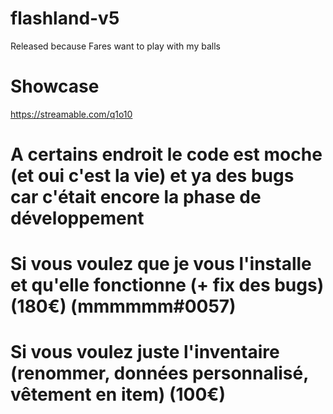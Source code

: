 # flashland-v5
Released because Fares want to play with my balls

# Showcase
https://streamable.com/q1o10

# A certains endroit le code est moche (et oui c'est la vie) et ya des bugs car c'était encore la phase de développement

# Si vous voulez que je vous l'installe et qu'elle fonctionne (+ fix des bugs) (180€) (mmmmmm#0057)

# Si vous voulez juste l'inventaire (renommer, données personnalisé, vêtement en item) (100€)
